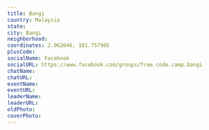 ```yaml
---
title: Bangi
country: Malaysia
state: 
city: Bangi
neighborhood: 
coordinates: 2.962646, 101.757905
plusCode:
socialName: Facebook
socialURL: https://www.facebook.com/groups/free.code.camp.bangi
chatName:
chatURL:
eventName:
eventURL:
leaderName:
leaderURL:
oldPhoto: 
coverPhoto:
---
```

